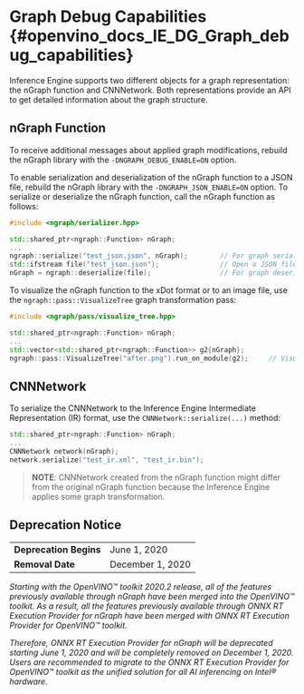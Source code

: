# Graph Debug Capabilities {#openvino_docs_IE_DG_Graph_debug_capabilities}

Inference Engine supports two different objects for a graph representation: the nGraph function and 
CNNNetwork. Both representations provide an API to get detailed information about the graph structure.

## nGraph Function

To receive additional messages about applied graph modifications, rebuild the nGraph library with 
the `-DNGRAPH_DEBUG_ENABLE=ON` option.

To enable serialization and deserialization of the nGraph function to a JSON file, rebuild the 
nGraph library with the `-DNGRAPH_JSON_ENABLE=ON` option. To serialize or deserialize the nGraph
function, call the nGraph function as follows:

```cpp
#include <ngraph/serializer.hpp>

std::shared_ptr<ngraph::Function> nGraph;
...
ngraph::serialize("test_json.json", nGraph);        // For graph serialization
std::ifstream file("test_json.json");               // Open a JSON file
nGraph = ngraph::deserialize(file);                 // For graph deserialization
```

To visualize the nGraph function to the xDot format or to an image file, use the 
`ngraph::pass::VisualizeTree` graph transformation pass:
```cpp
#include <ngraph/pass/visualize_tree.hpp>

std::shared_ptr<ngraph::Function> nGraph;
...
std::vector<std::shared_ptr<ngraph::Function>> g2{nGraph};
ngraph::pass::VisualizeTree("after.png").run_on_module(g2);     // Visualize the nGraph function to an image
```

## CNNNetwork

To serialize the CNNNetwork to the Inference Engine Intermediate Representation (IR) format, use the 
`CNNNetwork::serialize(...)` method:
```cpp
std::shared_ptr<ngraph::Function> nGraph;
...
CNNNetwork network(nGraph);
network.serialize("test_ir.xml", "test_ir.bin");
```
> **NOTE**: CNNNetwork created from the nGraph function might differ from the original nGraph 
> function because the Inference Engine applies some graph transformation.

## Deprecation Notice

<table>
  <tr>
    <td><strong>Deprecation Begins</strong></td>
    <td>June 1, 2020</td>
  </tr>
  <tr>
    <td><strong>Removal Date</strong></td>
    <td>December 1, 2020</td>
  </tr>
</table> 

*Starting with the OpenVINO™ toolkit 2020.2 release, all of the features previously available through nGraph have been merged into the OpenVINO™ toolkit. As a result, all the features previously available through ONNX RT Execution Provider for nGraph have been merged with ONNX RT Execution Provider for OpenVINO™ toolkit.*

*Therefore, ONNX RT Execution Provider for nGraph will be deprecated starting June 1, 2020 and will be completely removed on December 1, 2020. Users are recommended to migrate to the ONNX RT Execution Provider for OpenVINO™ toolkit as the unified solution for all AI inferencing on Intel® hardware.*
